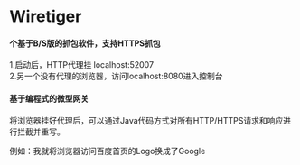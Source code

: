 # Wiretiger

#### 个基于B/S版的抓包软件，支持HTTPS抓包
1.启动后，HTTP代理挂 localhost:52007  
2.另一个没有代理的浏览器，访问localhost:8080进入控制台

#### 基于编程式的微型网关
将浏览器挂好代理后，可以通过Java代码方式对所有HTTP/HTTPS请求和响应进行拦截并重写。

例如：我就将浏览器访问百度首页的Logo换成了Google
